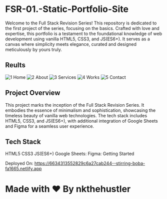 # FSR-01.-Static-Portfolio-Site

Welcome to the Full Stack Revision Series! This repository is dedicated to the first project of the series, focusing on the basics. Crafted with love and expertise, this portfolio is a testament to the foundational knowledge of web development using vanilla HTML5, CSS3, and JS(ES6+). It serves as a canvas where simplicity meets elegance, curated and designed meticulously by yours truly.

## Reults

![1  Home](https://github.com/nkthehustler/FSR-01.-Static-Portfolio-Site/assets/66864065/687896d8-9d3d-4434-a9f0-1a73ae2dfb9e)
![2  About](https://github.com/nkthehustler/FSR-01.-Static-Portfolio-Site/assets/66864065/a3b756f6-a9e1-4ed9-ad35-3f476fca8c41)
![3  Services](https://github.com/nkthehustler/FSR-01.-Static-Portfolio-Site/assets/66864065/22eea632-9d11-43fb-8323-25e1c1679374)
![4  Works](https://github.com/nkthehustler/FSR-01.-Static-Portfolio-Site/assets/66864065/ab664311-3411-4686-a729-37fd345383cf)
![5  Contact](https://github.com/nkthehustler/FSR-01.-Static-Portfolio-Site/assets/66864065/22b7d37c-c01b-44ca-975d-c430395066b0)


## Project Overview
This project marks the inception of the Full Stack Revision Series. It embodies the essence of minimalism and sophistication, showcasing the timeless beauty of vanilla web technologies. The tech stack includes HTML5, CSS3, and JS(ES6+), with additional integration of Google Sheets and Figma for a seamless user experience.

## Tech Stack
HTML5
CSS3
JS(ES6+)
Google Sheets:
Figma:
Getting Started

Deployed On: https://6634313552829c6a27cab244--stirring-boba-fa1665.netlify.app

# Made with ❤ By nkthehustler

